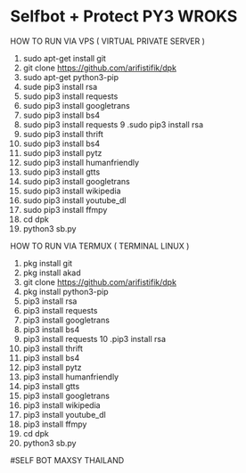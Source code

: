 # Selfbot + Protect PY3 WROKS

HOW TO RUN VIA VPS ( VIRTUAL PRIVATE SERVER )
1. sudo apt-get install git
2. git clone https://github.com/arifistifik/dpk
3. sudo apt-get python3-pip
4. sude pip3 install rsa
5. sudo pip3 install requests
6. sudo pip3 install googletrans
7. sudo pip3 install bs4
8. sudo pip3 install requests
9 .sudo pip3 install rsa
10. sudo pip3 install thrift
11. sudo pip3 install bs4
12. sudo pip3 install pytz
13. sudo pip3 install humanfriendly
14. sudo pip3 install gtts
15. sudo pip3 install googletrans
16. sudo pip3 install wikipedia
17. sudo pip3 install youtube_dl
18. sudo pip3 install ffmpy
19. cd dpk
20. python3 sb.py


HOW TO RUN VIA TERMUX ( TERMINAL LINUX )
1. pkg install git
2. pkg install akad
3. git clone https://github.com/arifistifik/dpk
4. pkg install python3-pip
5. pip3 install rsa
6. pip3 install requests
7. pip3 install googletrans
8. pip3 install bs4
9. pip3 install requests
10 .pip3 install rsa
11. pip3 install thrift
12. pip3 install bs4
13. pip3 install pytz
14. pip3 install humanfriendly
15. pip3 install gtts
16. pip3 install googletrans
17. pip3 install wikipedia
18. pip3 install youtube_dl
19. pip3 install ffmpy
20. cd dpk
21. python3 sb.py

#SELF BOT MAXSY THAILAND
